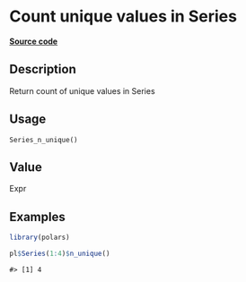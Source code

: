 

# Count unique values in Series

[**Source code**](https://github.com/pola-rs/r-polars/tree/main/R/series__series.R#L1049)

## Description

Return count of unique values in Series

## Usage

<pre><code class='language-R'>Series_n_unique()
</code></pre>

## Value

Expr

## Examples

``` r
library(polars)

pl$Series(1:4)$n_unique()
```

    #> [1] 4
